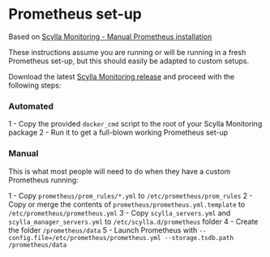 # Prometheus set-up

Based on [Scylla Monitoring - Manual Prometheus installation](https://monitoring.docs.scylladb.com/stable/install/monitor_without_docker.html#install-prometheus)

These instructions assume you are running or will be running in a fresh Prometheus set-up, but this should easily be adapted to custom setups.

Download the latest [Scylla Monitoring release](https://monitoring.docs.scylladb.com/stable/install/index.html) and proceed with the following steps:

### **Automated**
1 - Copy the provided `docker_cmd` script to the root of your Scylla Monitoring package
2 - Run it to get a full-blown working Prometheus set-up

### **Manual**

This is what most people will need to do when they have a custom Prometheus running:

1 - Copy `prometheus/prom_rules/*.yml` to `/etc/prometheus/prom_rules`
2 - Copy or merge the contents of `prometheus/prometheus.yml.template` to `/etc/prometheus/prometheus.yml`
3 - Copy `scylla_servers.yml` and `scylla_manager_servers.yml` to `/etc/scylla.d/prometheus` folder
4 - Create the folder `/prometheus/data`
5 - Launch Prometheus with `--config.file=/etc/prometheus/prometheus.yml --storage.tsdb.path /prometheus/data` 

